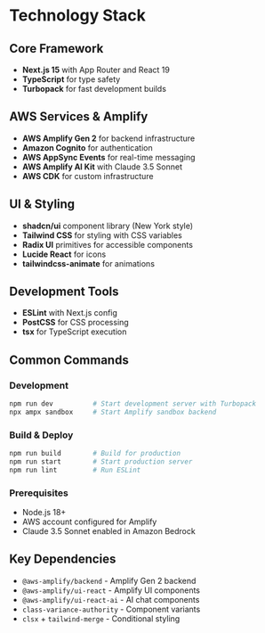 # Technology Stack

## Core Framework
- **Next.js 15** with App Router and React 19
- **TypeScript** for type safety
- **Turbopack** for fast development builds

## AWS Services & Amplify
- **AWS Amplify Gen 2** for backend infrastructure
- **Amazon Cognito** for authentication
- **AWS AppSync Events** for real-time messaging
- **AWS Amplify AI Kit** with Claude 3.5 Sonnet
- **AWS CDK** for custom infrastructure

## UI & Styling
- **shadcn/ui** component library (New York style)
- **Tailwind CSS** for styling with CSS variables
- **Radix UI** primitives for accessible components
- **Lucide React** for icons
- **tailwindcss-animate** for animations

## Development Tools
- **ESLint** with Next.js config
- **PostCSS** for CSS processing
- **tsx** for TypeScript execution

## Common Commands

### Development
```bash
npm run dev          # Start development server with Turbopack
npx ampx sandbox     # Start Amplify sandbox backend
```

### Build & Deploy
```bash
npm run build        # Build for production
npm run start        # Start production server
npm run lint         # Run ESLint
```

### Prerequisites
- Node.js 18+
- AWS account configured for Amplify
- Claude 3.5 Sonnet enabled in Amazon Bedrock

## Key Dependencies
- `@aws-amplify/backend` - Amplify Gen 2 backend
- `@aws-amplify/ui-react` - Amplify UI components
- `@aws-amplify/ui-react-ai` - AI chat components
- `class-variance-authority` - Component variants
- `clsx` + `tailwind-merge` - Conditional styling